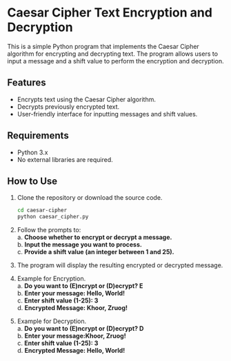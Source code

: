 # Caesar Cipher Text Encryption and Decryption

This is a simple Python program that implements the Caesar Cipher algorithm for encrypting and decrypting text. The program allows users to input a message and a shift value to perform the encryption and decryption.

## Features

- Encrypts text using the Caesar Cipher algorithm.
- Decrypts previously encrypted text.
- User-friendly interface for inputting messages and shift values.

## Requirements

- Python 3.x
- No external libraries are required.

## How to Use

1. Clone the repository or download the source code.
   ```bash
   cd caesar-cipher
   python caesar_cipher.py
2. Follow the prompts to:  
a. **Choose whether to encrypt or decrypt a message.**  
b. **Input the message you want to process.**  
c. **Provide a shift value (an integer between 1 and 25).**  

3. The program will display the resulting encrypted or decrypted message.

4. Example for Encryption.  
a. **Do you want to (E)ncrypt or (D)ecrypt? E**  
b. **Enter your message: Hello, World!**  
c. **Enter shift value (1-25): 3**  
d. **Encrypted Message: Khoor, Zruog!**

5. Example for Decryption.  
a. **Do you want to (E)ncrypt or (D)ecrypt? D**    
b. **Enter your message:Khoor, Zruog!**    
c. **Enter shift value (1-25): 3**  
d. **Encrypted Message: Hello, World!**  

